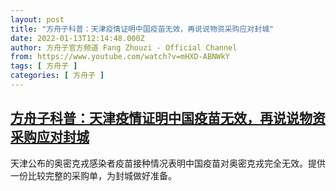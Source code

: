 ```yaml
---
layout: post
title: "方舟子科普：天津疫情证明中国疫苗无效，再说说物资采购应对封城"
date: 2022-01-13T12:14:48.000Z
author: 方舟子官方频道 Fang Zhouzi - Official Channel
from: https://www.youtube.com/watch?v=mHXD-ABNWkY
tags: [ 方舟子 ]
categories: [ 方舟子 ]
---
```

<!--1642076088000-->
[方舟子科普：天津疫情证明中国疫苗无效，再说说物资采购应对封城](https://www.youtube.com/watch?v=mHXD-ABNWkY)
------

<div>
天津公布的奥密克戎感染者疫苗接种情况表明中国疫苗对奥密克戎完全无效。提供一份比较完整的采购单，为封城做好准备。
</div>

